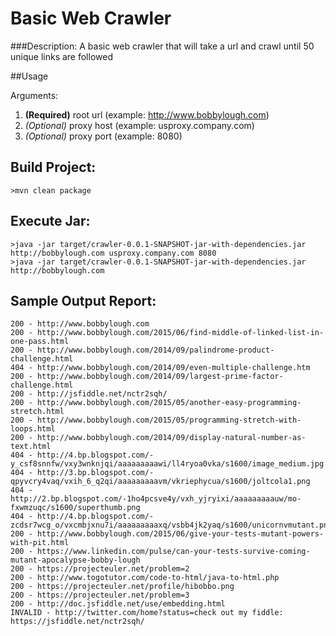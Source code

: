 # Basic Web Crawler

###Description:
A basic web crawler that will take a url and crawl until 50 unique links are followed

##Usage

Arguments:

1. **(Required)** root url (example: http://www.bobbylough.com)
1. *(Optional)* proxy host (example: usproxy.company.com)
1. *(Optional)* proxy port (example: 8080)


## Build Project:
```
>mvn clean package
```

## Execute Jar:
```
>java -jar target/crawler-0.0.1-SNAPSHOT-jar-with-dependencies.jar http://bobbylough.com usproxy.company.com 8080
>java -jar target/crawler-0.0.1-SNAPSHOT-jar-with-dependencies.jar http://bobbylough.com
```

## Sample Output Report:

```
200 - http://www.bobbylough.com
200 - http://www.bobbylough.com/2015/06/find-middle-of-linked-list-in-one-pass.html
200 - http://www.bobbylough.com/2014/09/palindrome-product-challenge.html
404 - http://www.bobbylough.com/2014/09/even-multiple-challenge.htm
200 - http://www.bobbylough.com/2014/09/largest-prime-factor-challenge.html
200 - http://jsfiddle.net/nctr2sqh/
200 - http://www.bobbylough.com/2015/05/another-easy-programming-stretch.html
200 - http://www.bobbylough.com/2015/05/programming-stretch-with-loops.html
200 - http://www.bobbylough.com/2014/09/display-natural-number-as-text.html
404 - http://4.bp.blogspot.com/-y_csf8snnfw/vxy3wnknjqi/aaaaaaaaawi/ll4ryoa0vka/s1600/image_medium.jpg
404 - http://3.bp.blogspot.com/-qpyvcry4vaq/vxih_6_q2qi/aaaaaaaaavm/vkriephycua/s1600/joltcola1.png
404 - http://2.bp.blogspot.com/-1ho4pcsve4y/vxh_yjryixi/aaaaaaaaauw/mo-fxwmzuqc/s1600/superthumb.png
404 - http://4.bp.blogspot.com/-zcdsr7wcg_o/vxcmbjxnu7i/aaaaaaaaaxq/vsbb4jk2yaq/s1600/unicornvmutant.png
200 - http://www.bobbylough.com/2015/06/give-your-tests-mutant-powers-with-pit.html
200 - https://www.linkedin.com/pulse/can-your-tests-survive-coming-mutant-apocalypse-bobby-lough
200 - https://projecteuler.net/problem=2
200 - http://www.togotutor.com/code-to-html/java-to-html.php
200 - https://projecteuler.net/profile/hibobbo.png
200 - https://projecteuler.net/problem=3
200 - http://doc.jsfiddle.net/use/embedding.html
INVALID - http://twitter.com/home?status=check out my fiddle:  https://jsfiddle.net/nctr2sqh/
```
